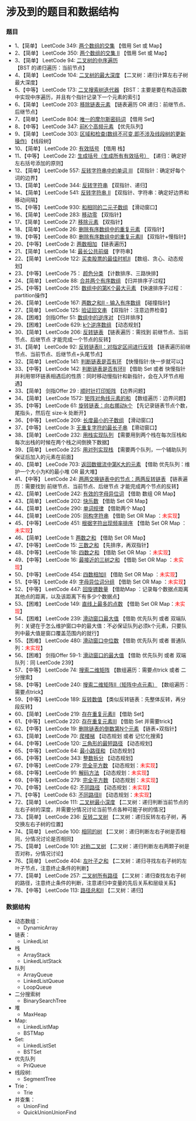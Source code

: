 # 涉及到的题目和数据结构

### 题目
- 1、【简单】 LeetCode 349: [两个数组的交集](https://leetcode-cn.com/problems/intersection-of-two-arrays/) 【借用 Set 或 Map】
- 2、【简单】 LeetCode 350: [两个数组的交集 II](https://leetcode-cn.com/problems/intersection-of-two-arrays-ii/) 【借用 Set 或 Map】
- 3、【简单】 LeetCode 94: [二叉树的中序遍历](https://leetcode-cn.com/problems/binary-tree-inorder-traversal/) 【BST 的递归遍历：当前节点】
- 4、【简单】 LeetCode 104: [二叉树的最大深度](https://leetcode-cn.com/problems/maximum-depth-of-binary-tree/) 【二叉树：递归计算左右子树最大深度】
- 5、【中等】 LeetCode 173: [二叉搜索树迭代器](https://leetcode-cn.com/problems/binary-search-tree-iterator/) 【BST：主要是要在构造函数中实现中序遍历，并且有个指针记录下一个元素的索引】
- 6、【简单】 LeetCode 203: [移除链表元素](https://leetcode-cn.com/problems/remove-linked-list-elements/) 【链表遍历 OR 递归：前继节点、后继节点】
- 7、【简单】 LeetCode 804: [唯一的摩尔斯密码词](https://leetcode-cn.com/problems/unique-morse-code-words/) 【借用 Set】
- 8、【中等】 LeetCode 347: [前K个高频元素](https://leetcode-cn.com/problems/top-k-frequent-elements/) 【优先队列】
- 9、【简单】 LeetCode 303: [区域和检查(数组不可变,即不涉及线段树的更新操作)](https://leetcode-cn.com/problems/range-sum-query-immutable/) 【线段树】
- 10、【简单】 LeetCode 20: [有效括号](https://leetcode-cn.com/problems/valid-parentheses/) 【借用 栈】
- 11、【中等】 LeetCode 22: [生成括号（生成所有有效括号）](https://leetcode-cn.com/problems/generate-parentheses/) 【递归：确定好左右括号添加的原则】
- 12、【简单】 LeetCode 557: [反转字符串中的单词 III](https://leetcode-cn.com/problems/reverse-words-in-a-string-iii/) 【双指针：确定好每个词的边界】
- 13、【简单】 LeetCode 344: [反转字符串](https://leetcode-cn.com/problems/reverse-string/) 【双指针、递归】
- 14、【简单】 LeetCode 541: [反转字符串 II](https://leetcode-cn.com/problems/reverse-string-ii/) 【双指针、字符串：确定好边界和移动间隔】
- 15、【中等】 LeetCode 930: [和相同的二元子数组](https://leetcode-cn.com/problems/binary-subarrays-with-sum/) 【滑动窗口】
- 16、【简单】 LeetCode 283: [移动零](https://leetcode-cn.com/problems/move-zeroes/) 【双指针】
- 17、【简单】 LeetCode 27: [移除元素](https://leetcode-cn.com/problems/remove-element/) 【双指针】
- 18、【简单】 LeetCode 26: [删除有序数组中的重复元素](https://leetcode-cn.com/problems/remove-duplicates-from-sorted-array/) 【双指针】
- 19、【中等】 LeetCode 80: [删除有序数组中的重复元素II](https://leetcode-cn.com/problems/remove-duplicates-from-sorted-array-ii/) 【双指针+慢指针】
- 20、【中等】 LeetCode 2: [两数相加](https://leetcode-cn.com/problems/add-two-numbers/) 【链表遍历】
- 21、【简单】 LeetCode 14: [最长公共前缀](https://leetcode-cn.com/problems/longest-common-prefix/) 【字符串】
- 22、【简单】 LeetCode 122: [买卖股票的最佳时机II](https://leetcode-cn.com/problems/best-time-to-buy-and-sell-stock-ii/) 【数组、贪心、动态规划】
- 23、【中等】 LeetCode 75： [颜色分类](https://leetcode-cn.com/problems/sort-colors/) 【计数排序、三路快排】
- 24、【简单】 LeetCode 88: [合并两个有序数组](https://leetcode-cn.com/problems/merge-sorted-array/) 【归并排序子过程】
- 25、【中等】 LeetCode 215: [数组中的第K个最大元素](https://leetcode-cn.com/problems/kth-largest-element-in-an-array/) 【快速排序子过程：partition操作】
- 26、【简单】 LeetCode 167: [两数之和II - 输入有序数组](https://leetcode-cn.com/problems/two-sum-ii-input-array-is-sorted/) 【碰撞指针】
- 27、【简单】 LeetCode 125: [验证回文串](https://leetcode-cn.com/problems/valid-palindrome/) 【双指针：注意边界检查】
- 28、【困难】 剑指Offer 51: [数组中的逆序对](https://leetcode-cn.com/problems/shu-zu-zhong-de-ni-xu-dui-lcof/) 【归并排序】
- 29、【困难】 LeetCode 629: [k个逆序数组](https://leetcode-cn.com/problems/k-inverse-pairs-array/) 【动态规划】
- 30、【简单】 LeetCode 206: [反转链表](https://leetcode-cn.com/problems/reverse-linked-list/) 【链表遍历：需找到 前继节点、当前节点、后继节点 才能完成一个节点的反转】
- 31、【简单】 LeetCode 92: [反转链表II：对指定区间进行反转](https://leetcode-cn.com/problems/reverse-linked-list-ii/) 【链表遍历前继节点、当前节点、后继节点+头尾节点】
- 32、【简单】 LeetCode 141: [判断链表是否有环](https://leetcode-cn.com/problems/linked-list-cycle/) 【快慢指针:快一步就可以】
- 33、【中等】 LeetCode 142: [判断链表是否有环II](https://leetcode-cn.com/problems/linked-list-cycle-ii/) 【借助 Set 或者 快慢指针并利用带环链表相遇后的性质：同时移动慢指针和新指针，会在入环节点相遇】  
- 33、【简单】 剑指Offer 29 : [顺时针打印矩阵](https://leetcode-cn.com/problems/shun-shi-zhen-da-yin-ju-zhen-lcof/) 【边界问题】
- 34、【简单】 LeetCode 1572: [矩阵对角线元素的和](https://leetcode-cn.com/problems/matrix-diagonal-sum/) 【数组遍历：边界问题】
- 35、【中等】 LeetCode 61: [旋转链表：向右挪动k个](https://leetcode-cn.com/problems/rotate-list/) 【先记录链表节点个数，尾指头，然后在 size-k 处断开】
- 36、【中等】 LeetCode 209: [长度最小的子数组](https://leetcode-cn.com/problems/minimum-size-subarray-sum/) 【滑动窗口】
- 37、【中等】 LeetCode 3: [无重复字符的最长子串](https://leetcode-cn.com/problems/longest-substring-without-repeating-characters/) 【滑动窗口】
- 38、【简单】 LeetCode 232: [用栈实现队列](https://leetcode-cn.com/problems/implement-queue-using-stacks/) 【需要用到两个栈在每次压栈和每次出栈的时候在两个栈之间倒换下数据】
- 39、【简单】 LeetCode 225: [用对列实现栈](https://leetcode-cn.com/problems/implement-queue-using-stacks/) 【需要两个队列，一个辅助队列保证后加入的元素在前面】
- 40、【简单】 LeeCode 703: [返回数据流中第K大的元素](https://leetcode-cn.com/problems/kth-largest-element-in-a-stream/) 【借助 优先队列：维护一个大小为K的最小堆 OR 最大堆】
- 41、【中等】 LeetCode 24: [两两交换链表中的节点：两两反转链表](https://leetcode-cn.com/problems/swap-nodes-in-pairs/) 【链表遍历：需要找到 前继节点、当前节点、后继节点 才能完成两个节点的反转】
- 42、【简单】 LeetCode 242: [有效的字母异位词](https://leetcode-cn.com/problems/valid-anagram/) 【借助 数组 OR Map】
- 43、【简单】 LeetCode 202: [快乐数](https://leetcode-cn.com/problems/happy-number/) 【借助 Set OR Map】
- 44、【简单】 LeetCode 290: [单词规律](https://leetcode-cn.com/problems/word-pattern/) 【借助两个 Map】
- 44、【简单】 LeetCode 205: [同构字符串](https://leetcode-cn.com/problems/isomorphic-strings/) 【借助 Set OR Map ：<font color=red>未实现</font>】
- 45、【中等】 LeetCode 451: [根据字符出现频率排序](https://leetcode-cn.com/problems/sort-characters-by-frequency/) 【借助 Set OR Map ：<font color=red>未实现</font>】
- 46、【简单】 LeetCode 1: [两数之和](https://leetcode-cn.com/problems/two-sum/) 【借助 Set OR Map】
- 47、【中等】 LeetCode 15: [三数之和](https://leetcode-cn.com/problems/3sum/) 【先排序，再双指针】
- 48、【中等】 LeetCode 18: [四数之和](https://leetcode-cn.com/problems/4sum/) 【借助 Set OR Map ：<font color=red>未实现</font>】
- 49、【中等】 LeetCode 16: [最接近的三树之和](https://leetcode-cn.com/problems/3sum-closest/) 【借助 Set OR Map ：<font color=red>未实现</font>】
- 50、【中等】 LeetCode 454: [四数相加II](https://leetcode-cn.com/problems/4sum-ii/) 【借助 Set OR Map ：<font color=red>未实现</font>】
- 51、【中等】 LeetCode 49: [字母异位词分组](https://leetcode-cn.com/problems/group-anagrams/) 【借助 Set OR Map ：<font color=red>未实现</font>】
- 52、【中等】 LeetCode 447: [回旋镖数量](https://leetcode-cn.com/problems/number-of-boomerangs/) 【借助Map ：记录每个数据点距离其他点的距离，以及该距离下有多少个数据点】
- 53、【困难】 LeetCode 149: [直线上最多的点数](https://leetcode-cn.com/problems/max-points-on-a-line/) 【借助 Set OR Map：<font color=red>未实现</font>】
- 54、【困难】 LeetCode 239: [滑动窗口最大值](https://leetcode-cn.com/problems/sliding-window-maximum/) 【借助 优先队列 或者 双端队列：关键在于怎么维护窗口中的最大值：不必保证队列必须k个元素，只要队列中最大值是窗口覆盖范围内的就行】
- 55、【困难】 LeetCode 480: [滑动窗口中位数](https://leetcode-cn.com/problems/sliding-window-median/) 【借助 优先队列 或者 普通队列：<font color=red>未实现</font>】
- 56、【困难】 剑指Offer 59-1: [滑动窗口的最大值](https://leetcode-cn.com/problems/hua-dong-chuang-kou-de-zui-da-zhi-lcof/) 【借助 优先队列 或者 双端队列：同 LeetCode 239】
- 57、【中等】 LeetCode 74: [搜索二维矩阵](https://leetcode-cn.com/problems/search-a-2d-matrix/) 【数组遍历：需要点trick 或者 二分搜索】
- 58、【中等】 LeetCode 240: [搜索二维矩阵II（矩阵中点元素）](https://leetcode-cn.com/problems/search-a-2d-matrix-ii/) 【数组遍历：需要点trick】
- 59、【中等】 LeetCode 189: [反转数值](https://leetcode-cn.com/problems/rotate-array/) 【类似反转链表：先整体反转，再分段反转】
- 60、【简单】 LeetCode 219: [存在重复元素II](https://leetcode-cn.com/problems/contains-duplicate-ii/) 【借助 Set】
- 61、【中等】 LeetCode 220: [存在重复元素III](https://leetcode-cn.com/problems/contains-duplicate-iii/) 【借助 Set 并需要trick】
- 62、【中等】 LeetCode 19: [删除链表的倒数第N个元素](https://leetcode-cn.com/problems/remove-nth-node-from-end-of-list/) 【链表+双指针】
- 63、【简单】 LeetCode 70: [爬楼梯](https://leetcode-cn.com/problems/climbing-stairs/) 【动态规划 或者 记忆化搜索】
- 64、【中等】 LeetCode 120: [三角形的最短路径](https://leetcode-cn.com/problems/triangle/) 【动态规划】
- 65、【中等】 LeetCode 64: [最小路径和](https://leetcode-cn.com/problems/minimum-path-sum/) 【动态规划】
- 66、【中等】 LeetCode 343: [整数拆分](https://leetcode-cn.com/problems/integer-break/) 【动态规划】
- 67、【中等】 LeetCode 279: [完全平方数](https://leetcode-cn.com/problems/perfect-squares/) 【动态规划：<font color=red>未实现</font>】
- 68、【中等】 LeetCode 91: [解码方法](https://leetcode-cn.com/problems/decode-ways/) 【动态规划：<font color=red>未实现</font>】
- 69、【中等】 LeetCode 279: [完全平方数](https://leetcode-cn.com/problems/perfect-squares/) 【动态规划：<font color=red>未实现</font>】
- 70、【中等】 LeetCode 62: [不同路径](https://leetcode-cn.com/problems/unique-paths/) 【动态规划：<font color=red>未实现</font>】
- 71、【中等】 LeetCode 63: [不同路径II](https://leetcode-cn.com/problems/unique-paths-ii/) 【动态规划：<font color=red>未实现</font>】
- 72、【简单】 LeetCode 111: [二叉树最小深度](https://leetcode-cn.com/problems/minimum-depth-of-binary-tree/) 【二叉树：递归判断当前节点的左右子树的深度，并需要分情况讨论当前节点各种可能子树的情况】
- 73、【简单】 LeetCode 236: [反转二叉树](https://leetcode-cn.com/problems/invert-binary-tree/) 【二叉树：递归反转左右子树，再交换左右子树的位置】
- 74、【简单】 LeetCode 100: [相同的树](https://leetcode-cn.com/problems/same-tree/) 【二叉树：递归判断左右子树是否相同，分情况讨论是否相同】
- 75、【简单】 LeetCode 101: [对称二叉树](https://leetcode-cn.com/problems/symmetric-tree/) 【二叉树：递归判断左右两颗子树是否对称，分情况讨论】
- 76、【简单】 LeetCode 404: [左叶子之和](https://leetcode-cn.com/problems/sum-of-left-leaves/) 【二叉树：递归寻找左右子树的左叶子节点，注意终止条件的判断】
- 77、【简单】 LeetCode 257: [二叉树所有路径](https://leetcode-cn.com/problems/binary-tree-paths/)  【二叉树：递归查找左右子树的路径，注意终止条件的判断，注意递归中变量的先后关系和层级关系】
- 78、【中等】 LeetCode 113: [路径总和II](https://leetcode-cn.com/problems/path-sum-ii/)  【二叉树：递归】
 
### 数据结构  
- 动态数组：
  * DynamicArray
- 链表：
  * LinkedList
- 栈
  * ArrayStack
  * LinkedListStack
- 队列
  * ArrayQueue
  * LinkedListQueue
  * LoopQueue  
- 二分搜索树
  * BinarySearchTree
- 堆
  * MaxHeap
- Map:
  * LinkedListMap
  * BSTMap
- Set: 
  * LinkedListSet
  * BSTSet
- 优先队列
  * PriQueue
- 线段树:
  * SegmentTree
- Trie：
  * Trie
- 并查集：
  * UnionFind
  * QuickUnionUnionFind  